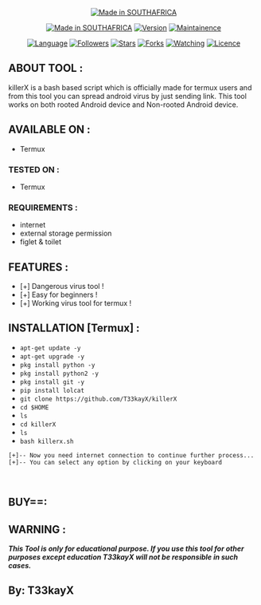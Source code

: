 <p align="center">
<a href="https://bit.ly/3bgtjYk"><img title="Made in SOUTHAFRICA" src="https://img.shields.io/badge/MADE%20IN-SOUTHAFRICA-SCRIPT?colorA=%23ff8100&colorB=%23017e40&colorC=%23ff0000&style=for-the-badge"></a>
</p>
<p align="center">
<a href="https://t.me/T3kayX"><img title="Made in SOUTHAFRICA" src="https://img.shields.io/badge/Tool-killerX-green.svg"></a>
<a href="https://t.me/T3kayX"><img title="Version" src="https://img.shields.io/badge/Version-1.0-green.svg?style=flat-square"></a>
<a href="https://t.me/T3kayX"><img title="Maintainence" src="https://img.shields.io/badge/Maintained%3F-yes-green.svg"></a>
</p>

<p align="center">
<a href="https://github.com/T33kayX"><img title="Language" src="https://img.shields.io/badge/Made%20with-Bash-1f425f.svg?v=103"></a>
<a href="https://github.com/T33kayX"><img title="Followers" src="https://img.shields.io/github/followers/T33kayX?color=blue&style=flat-square"></a>
<a href="https://github.com/T33kayX"><img title="Stars" src="https://img.shields.io/github/stars/T33kayX/killerX?color=red&style=flat-square"></a>
<a href="https://github.com/T33kayX"><img title="Forks" src="https://img.shields.io/github/forks/T33kayX/killerX?color=red&style=flat-square"></a>
<a href="https://github.com/T33kayX"><img title="Watching" src="https://img.shields.io/github/watchers/T33kayX/killerX?label=Watchers&color=blue&style=flat-square"></a>
<a href="https://github.com/T33kayX"><img title="Licence" src="https://img.shields.io/badge/License-MIT-blue.svg"></a>
</p>

## ABOUT TOOL :

killerX is a bash based script which is officially made for termux users and from this tool you can spread android virus by just sending link. This tool works on both rooted Android device and Non-rooted Android device.

## AVAILABLE ON :

* Termux

### TESTED ON :

* Termux

### REQUIREMENTS :
* internet
* external storage permission
* figlet & toilet
## FEATURES :
* [+] Dangerous virus tool !
* [+] Easy for beginners !
* [+] Working virus tool for termux !

## INSTALLATION [Termux] :

* `apt-get update -y`
* `apt-get upgrade -y`
* `pkg install python -y`
* `pkg install python2 -y`
* `pkg install git -y`
* `pip install lolcat`
* `git clone https://github.com/T33kayX/killerX`
* `cd $HOME`
* `ls`
* `cd killerX`
* `ls`
* `bash killerx.sh`
```
[+]-- Now you need internet connection to continue further process...
[+]-- You can select any option by clicking on your keyboard
```


<br>


## BUY==:



## WARNING : 
***This Tool is only for educational purpose. If you use this tool for other purposes except education T33kayX will not be responsible in such cases.***

## By: T33kayX
